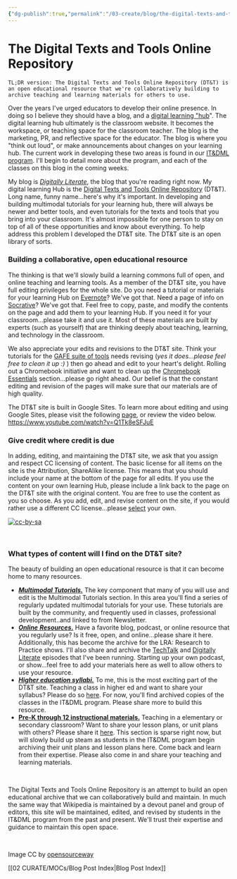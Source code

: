 ```yaml
---
{"dg-publish":true,"permalink":"/03-create/blog/the-digital-texts-and-tools-online-repository/","title":"The Digital Texts and Tools Online Repository","tags":["open-source"]}
---
```


# The Digital Texts and Tools Online Repository

```
TL;DR version: The Digital Texts and Tools Online Repository (DT&T) is an open educational resource that we're collaboratively building to archive teaching and learning materials for others to use.
```

Over the years I've urged educators to develop their online presence. In doing so I believe they should have a blog, and a [digital learning "hub](http://wiobyrne.com/use-google-sites-for-educators-to-build-your-own-digital-learning-hub/)". The digital learning hub ultimately is the classroom website. It becomes the workspace, or teaching space for the classroom teacher. The blog is the marketing, PR, and reflective space for the educator. The blog is where you "think out loud", or make announcements about changes on your learning hub. The current work in developing these two areas is found in our [IT&DML program](http://wiobyrne.com/the-instructional-technology-digital-media-literacy-itdml-program/). I'll begin to detail more about the program, and each of the classes on this blog in the coming weeks.

My blog is [_Digitally Literate_](http://wiobyrne.com/), the blog that you're reading right now. My digital learning Hub is the [Digital Texts and Tools Online Repository](https://sites.google.com/site/textsandtools/) (DT&T). Long name, funny name...here's why it's important. In developing and building multimodal tutorials for your learning hub, there will always be newer and better tools, and even tutorials for the texts and tools that you bring into your classroom. It's almost impossible for one person to stay on top of all of these opportunities and know about everything. To help address this problem I developed the DT&T site. The DT&T site is an open library of sorts.

### **Building a collaborative, open educational resource**

The thinking is that we'll slowly build a learning commons full of open, and online teaching and learning tools. As a member of the DT&T site, you have full editing privileges for the whole site. Do you need a tutorial or materials for your learning Hub on [Evernote](https://sites.google.com/site/textsandtools/techtutorials/evernote)? We've got that. Need a page of info on [Socrative](https://sites.google.com/site/textsandtools/techtutorials/socrative)? We've got that. Feel free to copy, paste, and modify the contents on the page and add them to your learning Hub. If you need it for your classroom...please take it and use it. Most of these materials are built by experts (such as yourself) that are thinking deeply about teaching, learning, and technology in the classroom.

We also appreciate your edits and revisions to the DT&T site. Think your tutorials for the [GAFE suite of tools](https://sites.google.com/site/textsandtools/techtutorials/google-apps-for-educators) needs revising (_yes it does...please feel free to clean it up :)_ ) then go ahead and edit to your heart's delight. Rolling out a Chromebook initiative and want to clean up the [Chromebook Essentials](https://sites.google.com/site/textsandtools/techtutorials/chrome-essentials) section...please go right ahead. Our belief is that the constant editing and revision of the pages will make sure that our materials are of high quality.

The DT&T site is built in Google Sites. To learn more about editing and using Google Sites, please visit the following [page](https://sites.google.com/site/textsandtools/techtutorials/google-sites), or review the video below. https://www.youtube.com/watch?v=Q1Tk8eSFJuE

### **Give credit where credit is due**

In adding, editing, and maintaining the DT&T site, we ask that you assign and respect CC licensing of content. The basic license for all items on the site is the Attribution, ShareAlike license. This means that you should include your name at the bottom of the page for all edits. If you use the content on your own learning Hub, please include a link back to the page on the DT&T site with the original content. You are free to use the content as you so choose. As you add, edit, and revise content on the site, if you would rather use a different CC license...please [select](https://sites.google.com/site/textsandtools/creative-commons) your own.

[![cc-by-sa](images/cc-by-sa.png)](http://wiobyrne.com/wp-content/uploads/2014/03/cc-by-sa.png)

 

### **What types of content will I find on the DT&T site?**

The beauty of building an open educational resource is that it can become home to many resources.

- _**[Multimodal Tutorials.](https://sites.google.com/site/textsandtools/techtutorials)**_ The key component that many of you will use and edit is the Multimodal Tutorials section. In this area you'll find a series of regularly updated multimodal tutorials for your use. These tutorials are built by the community, and frequently used in classes, professional development..and linked to from Newsletter.
- _[**Online** **Resources.**](https://sites.google.com/site/textsandtools/online-information)_ Have a favorite blog, podcast, or online resource that you regularly use? Is it free, open, and online...please share it here. Additionally, this has become the archive for the LRA: Research to Practice shows. I'll also share and archive the [TechTalk](http://wiobyrne.com/tag/techtalk/) and [Digitally Literate](http://wiobyrne.com/tag/digitally-literate/) episodes that I've been running. Starting up your own podcast, or show...feel free to add your materials here as well to allow others to use your resource.
- [_**Higher education syllabi.**_](https://sites.google.com/site/textsandtools/syllabi) To me, this is the most exciting part of the DT&T site. Teaching a class in higher ed and want to share your syllabus? Please do so [here](https://sites.google.com/site/textsandtools/syllabi). For now, you'll find archived copies of the classes in the IT&DML program. Please share more to build this resource.
- **[Pre-K through 12 instructional materials.](https://sites.google.com/site/textsandtools/classroom-resources)** Teaching in a elementary or secondary classroom? Want to share your lesson plans, or unit plans with others? Please share it [here](https://sites.google.com/site/textsandtools/classroom-resources). This section is sparse right now, but will slowly build up steam as students in the IT&DML program begin archiving their unit plans and lesson plans here. Come back and learn from their expertise. Please also come in and share your teaching and learning materials.

 

The Digital Texts and Tools Online Repository is an attempt to build an open educational archive that we can collaboratively build and maintain. In much the same way that Wikipedia is maintained by a devout panel and group of editors, this site will be maintained, edited, and revised by students in the IT&DML program from the past and present. We'll trust their expertise and guidance to maintain this open space.

 

Image CC by [opensourceway](http://www.flickr.com/photos/opensourceway/6555466127/sizes/o/in/photostream/)

[[02 CURATE/MOCs/Blog Post Index\|Blog Post Index]]